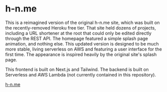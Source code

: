 # h-n.me

This is a reimagined version of the original h-n.me site, which was built on the recently-removed Heroku free tier. That site held dozens of projects, including a URL shortener at the root that could only be edited directly through the REST API. The homepage featured a simple splash page animation, and nothing else. This updated version is designed to be much more stable, living serverless on AWS and featuring a user interface for the first time. The appearance is inspired heavily by the original site's splash page.

This frontend is built on Next.js and Tailwind. The backend is built on Serverless and AWS Lambda (not currently contained in this repository).

[h-n.me](https://h-n.me/)
